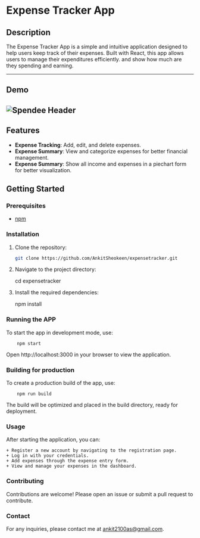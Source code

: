 # Expense Tracker App

## Description

The Expense Tracker App is a simple and intuitive application designed to help users keep track of their expenses. Built with React, this app allows users to manage their expenditures efficiently. and show how much are they spending and earning.

---
## Demo
![Spendee Header](https://github.com/AnkitSheokeen/expensetracker/blob/main/Demo/Demo.png)
---
## Features

- **Expense Tracking**: Add, edit, and delete expenses.
- **Expense Summary**: View and categorize expenses for better financial management.
- **Expense Summary**: Show all income and expenses in a piechart form for better visualization.

## Getting Started

### Prerequisites

- [npm](https://www.npmjs.com/)

### Installation

1. Clone the repository:

   ```bash
   git clone https://github.com/AnkitSheokeen/expensetracker.git

2. Navigate to the project directory:

    cd expensetracker

3. Install the required dependencies:

    npm install

### Running the APP
To start the app in development mode, use:

        npm start

Open http://localhost:3000 in your browser to view the application.

### Building for production
To create a production build of the app, use:

        npm run build

The build will be optimized and placed in the build directory, ready for deployment.



### Usage
After starting the application, you can:

    + Register a new account by navigating to the registration page.
    + Log in with your credentials.
    + Add expenses through the expense entry form.
    + View and manage your expenses in the dashboard.

### Contributing
Contributions are welcome! Please open an issue or submit a pull request to contribute.

### Contact
For any inquiries, please contact me at ankit2100as@gmail.com.
